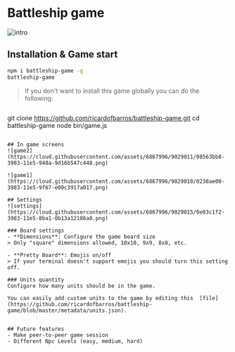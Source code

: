 # Battleship game  
![intro](https://cloud.githubusercontent.com/assets/6867996/9029008/f94fe718-3982-11e5-9350-32a5b2428588.png)

## Installation & Game start

```bash
npm i battleship-game -g
battleship-game
```

> If you don't want to install this game globally you can do the following:

> ```
git clone https://github.com/ricardofbarros/battleship-game.git
cd battleship-game
node bin/game.js
```

## In game screens
![game2](https://cloud.githubusercontent.com/assets/6867996/9029011/08563bb8-3983-11e5-948a-9d16b547c448.png)

![game1](https://cloud.githubusercontent.com/assets/6867996/9029010/0238ae00-3983-11e5-9f67-e00c3917a017.png)

## Settings
![settings](https://cloud.githubusercontent.com/assets/6867996/9029015/0e03c1f2-3983-11e5-8ba1-0b13a12186a8.png)

### Board settings
- **Dimensions**: Configure the game board size
> Only "square" dimensions allowed, 10x10, 9x9, 8x8, etc.

- **Pretty Board**: Emojis on/off
> If your terminal doesn't support emojis you should turn this setting off.

### Units quantity
Configure how many units should be in the game.

You can easily add custom units to the game by editing this  [file](https://github.com/ricardofbarros/battleship-game/blob/master/metadata/units.json).


## Future features
- Make peer-to-peer game session
- Different Npc Levels (easy, medium, hard)
